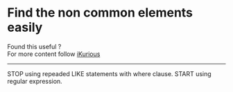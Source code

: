 # Find the non common elements easily

Found this useful ? <br>
For more content follow [iKurious](https://www.linkedin.com/in/mahimai-raja-j/)
<hr>
STOP using repeaded LIKE statements with where clause.
START using regular expression.